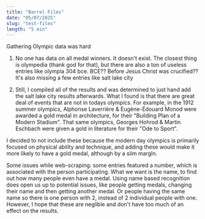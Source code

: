 ```yaml
---
title: "Barrel Files"
date: "05/07/2025"
slug: "test-files"
length: "5 min"
---
```


Gathering Olympic data was hard

1. No one has data on all medal winners. It doesn't exist. The closest thing is olympedia (thank god for that), but there are also a ton of useless entries like olympia 304 bce. BCE?? Before Jesus Christ was crucified?? It's also missing a few entries like salt lake city

2. Still, I compiled all of the results and was determined to just hand add the salt lake city results afterwards. What I found is that there are great deal of events that are not in todays olympics. For example, in the 1912 summer olympics, Alphonse Laverrière & Eugène-Édouard Monod were awarded a gold medal in architecture, for their "Building Plan of a Modern Stadium". That same olympics, Georges Hohrod & Martin Eschbach were given a gold in literature for their "Ode to Sport". 

I decided to not include these because the modern day olympics is primarily focused on physical ability and technique, and adding these would make it more likely to have a gold medal, although by a slim margin. 

Some issues while web-scraping: some entries featured a number, which is associated with the person participating. What we want is the name, to find out how many people even have a medal. Using name based recognition does open us up to potential issues, like people getting medals, changing their name and then getting another medal. Or people having the same name so there is one person with 2, instead of 2 individual people with one. However, I hope that these are neglible and don't have too much of an effect on the results. 